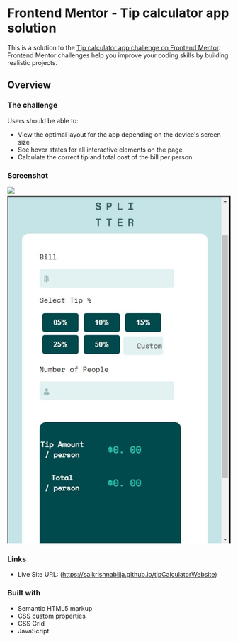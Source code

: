 # Frontend Mentor - Tip calculator app solution

This is a solution to the [Tip calculator app challenge on Frontend Mentor](https://www.frontendmentor.io/challenges/tip-calculator-app-ugJNGbJUX). Frontend Mentor challenges help you improve your coding skills by building realistic projects.



## Overview

### The challenge

Users should be able to:

- View the optimal layout for the app depending on the device's screen size
- See hover states for all interactive elements on the page
- Calculate the correct tip and total cost of the bill per person

### Screenshot

![](images/Screenshot1.jpg)
![](images/Screenshot2.jpg)





### Links

- Live Site URL: (https://saikrishnabijja.github.io/tipCalculatorWebsite)



### Built with

- Semantic HTML5 markup
- CSS custom properties
- CSS Grid
- JavaScript


